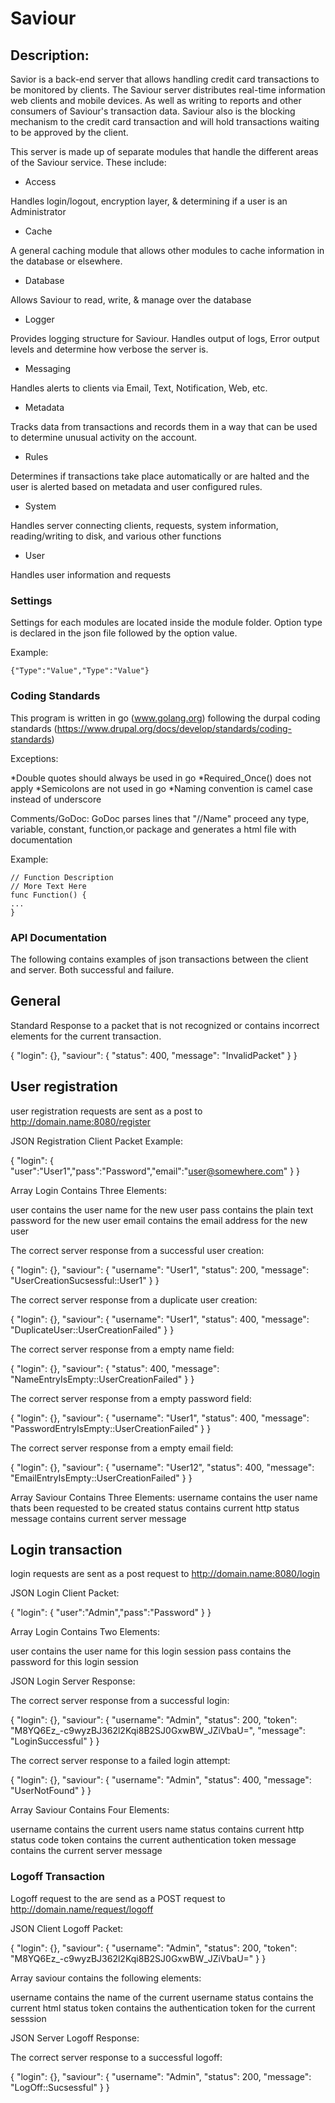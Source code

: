# Saviour

## Description:

Savior is a back-end server that allows handling credit card transactions to be
monitored by clients. The Saviour server distributes real-time information web
clients and mobile devices. As well as writing to reports and other consumers
of Saviour's transaction data. Saviour also is the blocking mechanism to the
credit card transaction and will hold transactions waiting to be approved by
the client.

This server is made up of separate modules that handle the different areas of
the Saviour service. These include:

* Access

Handles login/logout, encryption layer, & determining if a user is an Administrator

* Cache

A general caching module that allows other modules to cache information in the
database or elsewhere.

* Database

Allows Saviour to read, write, & manage over the database

* Logger

Provides logging structure for Saviour. Handles output of logs, Error output
levels and determine how verbose the server is.

* Messaging

Handles alerts to clients via Email, Text, Notification, Web, etc.

* Metadata

Tracks data from transactions and records them in a way that can be used
to determine unusual activity on the account.

* Rules

Determines if transactions take place automatically or are halted and the
user is alerted based on metadata and user configured rules.

* System

Handles server connecting clients, requests, system information,
reading/writing to disk, and various other functions

* User

Handles user information and requests

### Settings

Settings for each modules are located inside the module folder. Option type is
declared in the json file followed by the option value.

Example:

```
{"Type":"Value","Type":"Value"}
```


### Coding Standards

This program is written in go (www.golang.org) following the durpal coding
standards (https://www.drupal.org/docs/develop/standards/coding-standards)

Exceptions:

*Double quotes should always be used in go
*Required_Once() does not apply
*Semicolons are not used in go
*Naming convention is camel case instead of underscore

Comments/GoDoc:
GoDoc parses lines that "//Name" proceed any type, variable, constant, function,or
package and generates a html file with documentation

Example:

```
// Function Description
// More Text Here
func Function() {
...
}
```

### API Documentation

The following contains examples of json transactions between the client and server. Both successful
and failure.

## General

Standard Response to a packet that is not recognized or contains incorrect elements for the current
transaction.

{
  "login": {},
    "saviour": {
      "status": 400,
      "message": "InvalidPacket"
    }
}

## User registration

user registration requests are sent as a post to http://domain.name:8080/register

JSON Registration Client Packet Example:

{
"login":
  {
    "user":"User1","pass":"Password","email":"user@somewhere.com"
  }
}

Array Login Contains Three Elements:

user contains the user name for the new user
pass contains the plain text password for the new user
email contains the email address for the new user

The correct server response from a successful user creation:

{
  "login": {},
    "saviour": {
      "username": "User1",
      "status": 200,
      "message": "UserCreationSucsessful::User1"
    }
}

The correct server response from a duplicate user creation:

{
  "login": {},
    "saviour": {
      "username": "User1",
      "status": 400,
      "message": "DuplicateUser::UserCreationFailed"
    }
}

The correct server response from a empty name field:

{
  "login": {},
    "saviour": {
      "status": 400,
      "message": "NameEntryIsEmpty::UserCreationFailed"
    }
}

The correct server response from a empty password field:

{
  "login": {},
    "saviour": {
      "username": "User1",
      "status": 400,
      "message": "PasswordEntryIsEmpty::UserCreationFailed"
    }
}

The correct server response from a empty email field:

{
  "login": {},
    "saviour": {
      "username": "User12",
      "status": 400,
      "message": "EmailEntryIsEmpty::UserCreationFailed"
    }
}

Array Saviour Contains Three Elements:
username contains the user name thats been requested to be created
status contains current http status
message contains current server message

## Login transaction

login requests are sent as a post request to http://domain.name:8080/login

JSON Login Client Packet:

{
  "login":
  {
  "user":"Admin","pass":"Password"
  }
}

Array Login Contains Two Elements:

user contains the user name for this login session
pass  contains the password for this login session

JSON Login Server Response:

The correct server response from a successful login:

{
  "login": {},
    "saviour": {
      "username": "Admin",
      "status": 200,
      "token": "M8YQ6Ez_-c9wyzBJ362l2Kqi8B2SJ0GxwBW_JZiVbaU=",
      "message": "LoginSuccessful"
    }
}

The correct server response to a failed login attempt:

{
  "login": {},
    "saviour": {
      "username": "Admin",
      "status": 400,
      "message": "UserNotFound"
    }
}

Array Saviour Contains Four Elements:

username contains the current users name
status contains current http status code
token contains the current authentication token
message contains the current server message

### Logoff Transaction

Logoff request to the are send as a POST request to http://domain.name/request/logoff

JSON Client Logoff Packet:

{
  "login": {},
    "saviour": {
      "username": "Admin",
      "status": 200,
      "token": "M8YQ6Ez_-c9wyzBJ362l2Kqi8B2SJ0GxwBW_JZiVbaU="
    }
}

Array saviour contains the following elements:

username contains the name of the current username
status contains the current html status
token contains the authentication token for the current sesssion

JSON Server Logoff Response:

The correct server response to a successful logoff:

{
  "login": {},
    "saviour": {
      "username": "Admin",
      "status": 200,
      "message": "LogOff::Sucsessful"
    }
}
